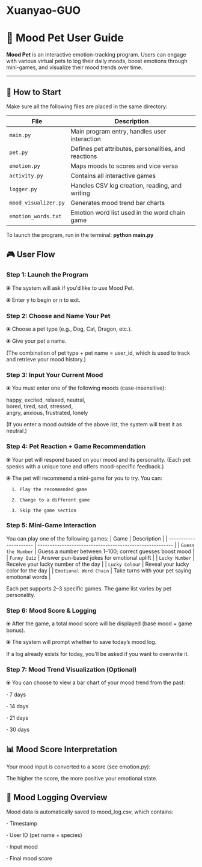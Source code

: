 # Xuanyao-GUO
# 🌈 Mood Pet User Guide

**Mood Pet** is an interactive emotion-tracking program. Users can engage with various virtual pets to log their daily moods, boost emotions through mini-games, and visualize their mood trends over time.

---

## 🐾 How to Start

Make sure all the following files are placed in the same directory:

| File | Description |
|------|-------------|
| `main.py` | Main program entry, handles user interaction |
| `pet.py` | Defines pet attributes, personalities, and reactions |
| `emotion.py` | Maps moods to scores and vice versa |
| `activity.py` | Contains all interactive games |
| `logger.py` | Handles CSV log creation, reading, and writing |
| `mood_visualizer.py` | Generates mood trend bar charts |
| `emotion_words.txt` | Emotion word list used in the word chain game |

To launch the program, run in the terminal: **python main.py**

## 🎮 User Flow
### Step 1: Launch the Program
⦿ The system will ask if you'd like to use Mood Pet.

⦿ Enter y to begin or n to exit.

### Step 2: Choose and Name Your Pet
⦿ Choose a pet type (e.g., Dog, Cat, Dragon, etc.).

⦿ Give your pet a name.

(The combination of pet type + pet name = user_id, which is used to track and retrieve your mood history.)

### Step 3: Input Your Current Mood
⦿ You must enter one of the following moods (case-insensitive):

happy, excited, relaxed, neutral,  
bored, tired, sad, stressed,  
angry, anxious, frustrated, lonely

(If you enter a mood outside of the above list, the system will treat it as neutral.)

### Step 4: Pet Reaction + Game Recommendation
⦿ Your pet will respond based on your mood and its personality.
(Each pet speaks with a unique tone and offers mood-specific feedback.)

⦿ The pet will recommend a mini-game for you to try. You can:

      1. Play the recommended game
      
      2. Change to a different game
      
      3. Skip the game section

### Step 5: Mini-Game Interaction
You can play one of the following games:
| Game                   | Description                                              |
| ---------------------- | -------------------------------------------------------- |
| `Guess the Number`     | Guess a number between 1–100; correct guesses boost mood |
| `Funny Quiz`           | Answer pun-based jokes for emotional uplift              |
| `Lucky Number`         | Receive your lucky number of the day                     |
| `Lucky Colour`         | Reveal your lucky color for the day                      |
| `Emotional Word Chain` | Take turns with your pet saying emotional words          |

Each pet supports 2–3 specific games. The game list varies by pet personality.

### Step 6: Mood Score & Logging
⦿ After the game, a total mood score will be displayed (base mood + game bonus).

⦿ The system will prompt whether to save today’s mood log.

If a log already exists for today, you'll be asked if you want to overwrite it.

### Step 7: Mood Trend Visualization (Optional)
⦿ You can choose to view a bar chart of your mood trend from the past:

   **·** 7 days
   
   **·** 14 days
   
   **·** 21 days
   
   **·** 30 days

## 📊 Mood Score Interpretation
Your mood input is converted to a score (see emotion.py):

The higher the score, the more positive your emotional state.

## 📁 Mood Logging Overview
Mood data is automatically saved to mood_log.csv, which contains:

   **·** Timestamp
   
   **·** User ID (pet name + species)
   
   **·** Input mood
   
   **·** Final mood score
